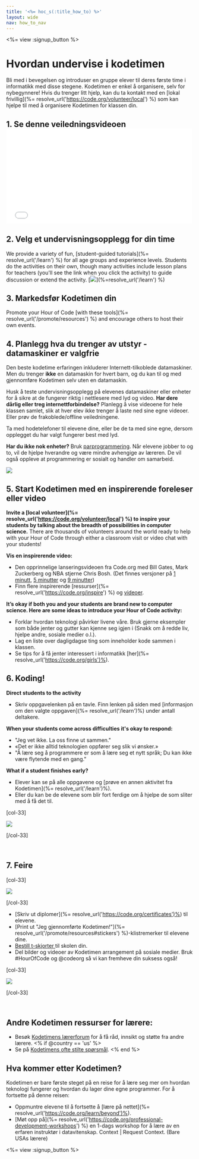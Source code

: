```yaml
---
title: '<%= hoc_s(:title_how_to) %>'
layout: wide
nav: how_to_nav
---
```

<%= view :signup_button %>

<h1>Hvordan undervise i kodetimen </h1>

Bli med i bevegelsen og introduser en gruppe elever til deres første time i informatikk med disse stegene. Kodetimen er enkel å organisere, selv for nybegynnere! Hvis du trenger litt hjelp, kan du ta kontakt med en [lokal frivillig](%= resolve_url('https://code.org/volunteer/local') %) som kan hjelpe til med å organisere Kodetimen for klassen din.

## 1. Se denne veiledningsvideoen <iframe width="500" height="255" src="//www.youtube.com/embed/SrnvvWDm73k" frameborder="0" allowfullscreen mark="crwd-mark"></iframe> 

## 2. Velg et undervisningsopplegg for din time

We provide a variety of fun, [student-guided tutorials](%= resolve_url('/learn') %) for all age groups and experience levels. Students do the activities on their own, though many activities include lesson plans for teachers (you'll see the link when you click the activity) to guide discussion or extend the activity. [![](/images/fit-700/tutorials.png)](%=resolve_url('/learn') %)

## 3. Markedsfør Kodetimen din

Promote your Hour of Code [with these tools](%= resolve_url('/promote/resources') %) and encourage others to host their own events.

## 4. Planlegg hva du trenger av utstyr - datamaskiner er valgfrie

Den beste kodetime erfaringen inkluderer Internett-tilkoblede datamaskiner. Men du trenger **ikke** en datamaskin for hvert barn, og du kan til og med gjennomføre Kodetimen selv uten en datamaskin.

Husk å teste undervisningsopplegg på elevenes datamaskiner eller enheter for å sikre at de fungerer riktig i nettlesere med lyd og video. **Har dere dårlig eller treg internettforbindelse?** Planlegg å vise videoene for hele klassen samlet, slik at hver elev ikke trenger å laste ned sine egne videoer. Eller prøv de frakoblede/offline veiledningene.

Ta med hodetelefoner til elevene dine, eller be de ta med sine egne, dersom opplegget du har valgt fungerer best med lyd.

**Har du ikke nok enheter?** Bruk [parprogrammering](https://www.youtube.com/watch?v=vgkahOzFH2Q). Når elevene jobber to og to, vil de hjelpe hverandre og være mindre avhengige av læreren. De vil også oppleve at programmering er sosialt og handler om samarbeid.

<img src="/images/fit-350/group_ipad.jpg" />

## 5. Start Kodetimen med en inspirerende foreleser eller video

**Invite a [local volunteer](%= resolve_url('https://code.org/volunteer/local') %) to inspire your students by talking about the breadth of possibilities in computer science.** There are thousands of volunteers around the world ready to help with your Hour of Code through either a classroom visit or video chat with your students!

**Vis en inspirerende video:**

- Den opprinnelige lanseringsvideoen fra Code.org med Bill Gates, Mark Zuckerberg og NBA stjerne Chris Bosh. (Det finnes versjoner på [1 minutt](https://www.youtube.com/watch?v=qYZF6oIZtfc), [5 minutter](https://www.youtube.com/watch?v=nKIu9yen5nc) og [9 minutter](https://www.youtube.com/watch?v=dU1xS07N-FA))
- Finn flere inspirerende [ressurser](%= resolve_url('https://code.org/inspire') %) og [videoer](https://www.youtube.com/playlist?list=PLzdnOPI1iJNfpD8i4Sx7U0y2MccnrNZuP).

**It’s okay if both you and your students are brand new to computer science. Here are some ideas to introduce your Hour of Code activity:**

- Forklar hvordan teknologi påvirker livene våre. Bruk gjerne eksempler som både jenter og gutter kan kjenne seg igjen i (Snakk om å redde liv, hjelpe andre, sosiale medier o.l.).
- Lag en liste over dagligdagse ting som inneholder kode sammen i klassen.
- Se tips for å få jenter interessert i informatikk [her](%= resolve_url('https://code.org/girls')%).

## 6. Koding!

**Direct students to the activity**

- Skriv oppgavelenken på en tavle. Finn lenken på siden med [informasjon om den valgte oppgaven](%= resolve_url('/learn')%) under antall deltakere.

**When your students come across difficulties it's okay to respond:**

- "Jeg vet ikke. La oss finne ut sammen."
- «Det er ikke alltid teknologien oppfører seg slik vi ønsker.»
- "Å lære seg å programmere er som å lære seg et nytt språk; Du kan ikke være flytende med en gang."

**What if a student finishes early?**

- Elever kan se på alle oppgavene og [prøve en annen aktivitet fra Kodetimen](%= resolve_url('/learn')%).
- Eller du kan be de elevene som blir fort ferdige om å hjelpe de som sliter med å få det til.

[col-33]

![](/images/fit-250/highschoolgirls.jpeg)

[/col-33]

<p style="clear:both">&nbsp;</p>

## 7. Feire

[col-33]

![](/images/fit-300/boy-certificate.jpg)

[/col-33]

- [Skriv ut diplomer](%= resolve_url('https://code.org/certificates')%) til elevene.
- [Print ut "Jeg gjennomførte Kodetimen!"](%= resolve_url('/promote/resources#stickers') %)-klistremerker til elevene dine.
- [Bestill t-skjorter ](http://blog.code.org/post/132608499493/hour-of-code-shirts-and-more)til skolen din.
- Del bilder og videoer av Kodetimen arrangement på sosiale medier. Bruk #HourOfCode og @codeorg så vi kan fremheve din suksess også!

[col-33]

![](/images/fit-260/highlight-certificates.jpg)

[/col-33]

<p style="clear:both">&nbsp;</p>

## Andre Kodetimen ressurser for lærere:

- Besøk [Kodetimens lærerforum](http://forum.code.org/c/plc/hour-of-code) for å få råd, innsikt og støtte fra andre lærere. <% if @country == 'us' %>
- Se på [Kodetimens ofte stilte spørsmål](https://support.code.org/hc/en-us/categories/200147083-Hour-of-Code). <% end %>

## Hva kommer etter Kodetimen?

Kodetimen er bare første steget på en reise for å lære seg mer om hvordan teknologi fungerer og hvordan du lager dine egne programmer. For å fortsette på denne reisen:

- Oppmuntre elevene til å fortsette å [lære på nettet](%= resolve_url('https://code.org/learn/beyond')%).
- [Møt opp på](%= resolve_url('https://code.org/professional-development-workshops') %) en 1-dags workshop for å lære av en erfaren instruktør i datavitenskap. Context | Request Context. (Bare USAs lærere)

<%= view :signup_button %>